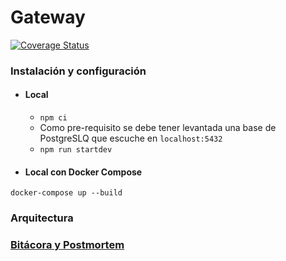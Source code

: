 # Gateway

[![Coverage Status](https://coveralls.io/repos/github/spotifiuby-taller2/gateway/badge.svg?t=lsi0g7)](https://coveralls.io/github/spotifiuby-taller2/gateway)

### Instalación y configuración

- #### Local
    * `npm ci`
    * Como pre-requisito se debe tener levantada una base de PostgreSLQ que escuche en `localhost:5432`
    * `npm run startdev`

- #### Local con Docker Compose
```
docker-compose up --build
```

### Arquitectura

### [Bitácora y Postmortem](https://github.com/spotifiuby-taller2/bitacora)
